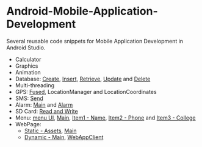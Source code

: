 # Android-Mobile-Application-Development
Several reusable code snippets for Mobile Application Development in Android Studio.

- Calculator
- Graphics
- Animation
- Database: [Create](./DBCrud/app/src/main/java/com/example/dbcrud/MainActivity.java), [Insert](./DBCrud/app/src/main/java/com/example/dbcrud/Insert.java), [Retrieve](./DBCrud/app/src/main/java/com/example/dbcrud/Retrieve.java), [Update](./DBCrud/app/src/main/java/com/example/dbcrud/Update.java) and [Delete](./DBCrud/app/src/main/java/com/example/dbcrud/Delete.java)
- Multi-threading
- GPS: [Fused](./GPS/app/src/main/java/com/example/gps/MainActivity.java), LocationManager and LocationCoordinates
- SMS: [Send](./SMS/app/src/main/java/com/example/sms/MainActivity.java)
- Alarm: [Main](./Alarm/app/src/main/java/com/example/alarm/MainActivity.java) and [Alarm](./Alarm/app/src/main/java/com/example/alarm/Alarm.java)
- SD Card: [Read and Write](./SDCard/app/src/main/java/com/example/sdcard/MainActivity.java)
- Menu: [menu UI](Menu/app/src/main/res/menu/contact_menu.xml), [Main](./Menu/app/src/main/java/com/example/menu/MainActivity.java), [Item1 - Name](./Menu/app/src/main/java/com/example/menu/Name.java), [Item2 - Phone](./Menu/app/src/main/java/com/example/menu/Phone.java ) and [Item3 - College](./Menu/app/src/main/java/com/example/menu/College.java)
- WebPage:
    - [Static - Assets](./StaticWebPage/app/src/main/assets/info.html), [Main](./StaticWebPage/app/src/main/java/com/example/staticwebpage/MainActivity.java)
    - [Dynamic - Main](./DynamicWebPage/app/src/main/java/com/example/dynamicwebpage/MainActivity.java ), [WebAppClient](./DynamicWebPage/app/src/main/java/com/example/dynamicwebpage/WebAppClient.java)
